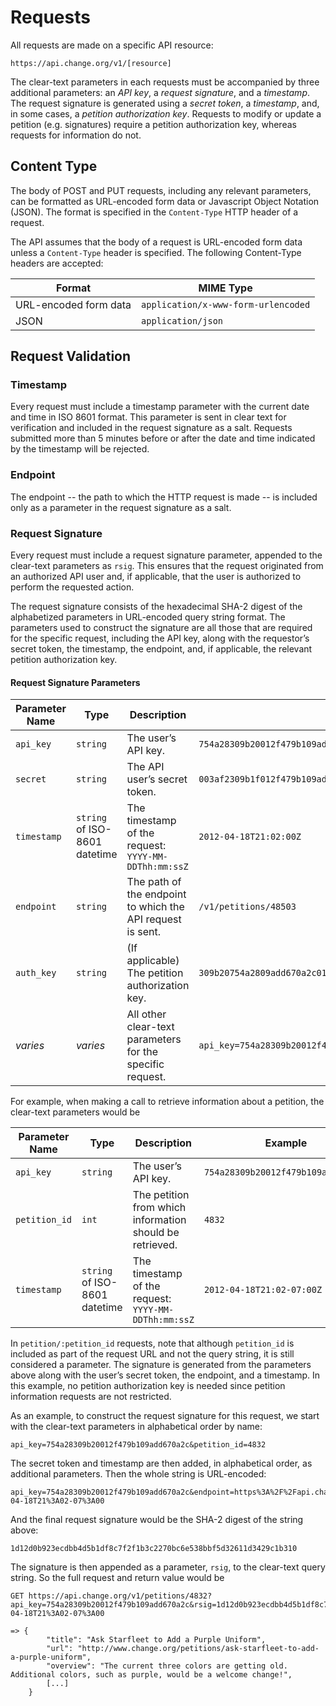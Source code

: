 # Requests

All requests are made on a specific API resource:

    https://api.change.org/v1/[resource]

The clear-text parameters in each requests must be accompanied by three
additional parameters: an _API key_, a _request signature_, and a _timestamp_.
The request signature is generated using a _secret token_, a _timestamp_, and,
in some cases, a _petition authorization key_. Requests to modify or update a
petition (e.g. signatures) require a petition authorization key, whereas
requests for information do not.

## Content Type

The body of POST and PUT requests, including any relevant parameters, can be
formatted as URL-encoded form data or Javascript Object Notation (JSON). The
format is specified in the `Content-Type` HTTP header of a request.

The API assumes that the body of a request is URL-encoded form data unless a
`Content-Type` header is specified. The following Content-Type headers are
accepted:

<table>
    <thead>
        <th>Format</th>
        <th>MIME Type</th>
    </thead>
    <tbody>
        <tr>
            <td>URL-encoded form data</td>
            <td><code>application/x-www-form-urlencoded</code></td>
        </tr>
        <tr>
            <td>JSON</td>
            <td><code>application/json</code></td>
        </tr>
    </tbody>
</table>

## Request Validation

### Timestamp

Every request must include a timestamp parameter with the current date and time
in ISO 8601 format. This parameter is sent in clear text for verification
and included in the request signature as a salt. Requests submitted more than 5
minutes before or after the date and time indicated by the timestamp will be
rejected.

### Endpoint

The endpoint -- the path to which the HTTP request is made -- is included only
as a parameter in the request signature as a salt.

### Request Signature

Every request must include a request signature parameter, appended to the
clear-text parameters as `rsig`. This ensures that the request originated from an
authorized API user and, if applicable, that the user is authorized to perform
the requested action.

The request signature consists of the hexadecimal SHA-2 digest of the
alphabetized parameters in URL-encoded query string format. The parameters used
to construct the signature are all those that are required for the specific
request, including the API key, along with the requestor’s secret token, the
timestamp, the endpoint, and, if applicable, the relevant petition authorization
key.

#### Request Signature Parameters
<table>
    <thead>
        <th>Parameter Name</th>
        <th>Type</th>
        <th>Description</th>
        <th>Example</th>
    </thead>
    <tbody>
        <tr>
            <td><code>api_key</code></td>
            <td><code>string</code></td>
            <td>The user’s API key.</td>
            <td><code>754a28309b20012f479b109add670a2c</code></td>
        </tr>
        <tr>
            <td><code>secret</code></td>
            <td><code>string</code></td>
            <td>The API user’s secret token.</td>
            <td><code>003af2309b1f012f479b109add670a2c</code></td>
        </tr>
        <tr>
            <td><code>timestamp</code></td>
            <td><code>string</code> of ISO-8601 datetime</td>
            <td>
                The timestamp of the request:
                <code>YYYY-MM-DDThh:mm:ssZ</code>
            </td>
            <td><code>2012-04-18T21:02:00Z</code></td>
        </tr>
        <tr>
            <td><code>endpoint</code></td>
            <td><code>string</code></td>
            <td>The path of the endpoint to which the API request is sent.</td>
            <td><code>/v1/petitions/48503</code></td>
        </tr>
        <tr>
            <td><code>auth_key</code></td>
            <td><code>string</code></td>
            <td>(If applicable) The petition authorization key.</td>
            <td><code>309b20754a2809add670a2c012f479b1</code></td>
        </tr>
        <tr>
            <td><em>varies</em></td>
            <td><em>varies</em></td>
            <td>All other clear-text parameters for the specific request.</td>
            <td><code>api_key=754a28309b20012f479b109add670a2c&amp;page=2&amp;page_size=10&amp;petition_id=4832</code></td>
        </tr>
    </tbody>
</table>

For example, when making a call to retrieve information about a petition, the
clear-text parameters would be

<table>
    <thead>
        <th>Parameter Name</th>
        <th>Type</th>
        <th>Description</th>
        <th>Example</th>
    </thead>
    <tbody>
        <tr>
            <td><code>api_key</code></td>
            <td><code>string</code></td>
            <td>The user’s API key.</td>
            <td><code>754a28309b20012f479b109add670a2c</code></td>
        </tr>
        <tr>
            <td><code>petition_id</code></td>
            <td><code>int</code></td>
            <td>The petition from which information should be retrieved.</td>
            <td><code>4832</code></td>
        </tr>
        <tr>
            <td><code>timestamp</code></td>
            <td><code>string</code> of ISO-8601 datetime</td>
            <td>The timestamp of the request: <code>YYYY-MM-DDThh:mm:ssZ</code></td>
            <td><code>2012-04-18T21:02-07:00Z</code></td>
        </tr>
    </tbody>
</table>  

In `petition/:petition_id` requests, note that although `petition_id` is
included as part of the request URL and not the query string, it is still
considered a parameter. The signature is generated from the parameters above
along with the user’s secret token, the endpoint, and a timestamp. In this
example, no petition authorization key is needed since petition information
requests are not restricted.

As an example, to construct the request signature for this request, we start
with the clear-text parameters in alphabetical order by name:

    api_key=754a28309b20012f479b109add670a2c&petition_id=4832

The secret token and timestamp are then added, in alphabetical order, as
additional parameters. Then the whole string is URL-encoded:

    api_key=754a28309b20012f479b109add670a2c&endpoint=https%3A%2F%2Fapi.change.org%2Fv1%2Fpetitions%2F48503&petition_id=4832&secret=003af2309b1f012f479b109add670a2c&timestamp=2012-04-18T21%3A02-07%3A00

And the final request signature would be the SHA-2 digest of the string
above:

    1d12d0b923ecdbb4d5b1df8c7f2f1b3c2270bc6e538bbf5d32611d3429c1b310

The signature is then appended as a parameter, `rsig`, to the clear-text query
string. So the full request and return value would be

    GET https://api.change.org/v1/petitions/4832?api_key=754a28309b20012f479b109add670a2c&rsig=1d12d0b923ecdbb4d5b1df8c7f2f1b3c2270bc6e538bbf5d32611d3429c1b310&timestamp=2012-04-18T21%3A02-07%3A00

    => {    
            "title": "Ask Starfleet to Add a Purple Uniform",
            "url": "http://www.change.org/petitions/ask-starfleet-to-add-a-purple-uniform",
            "overview": "The current three colors are getting old. Additional colors, such as purple, would be a welcome change!",
            [...]
        }

